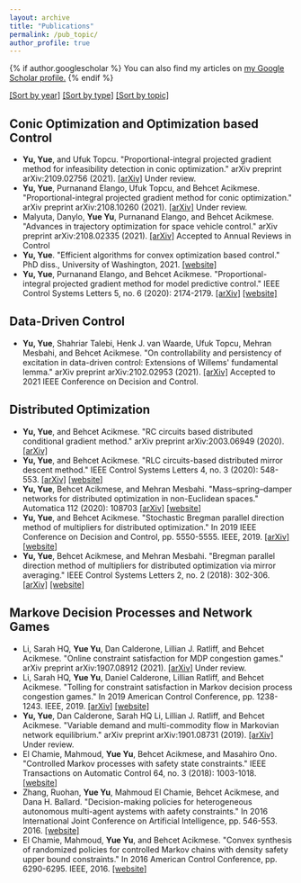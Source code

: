 ```yaml
---
layout: archive
title: "Publications"
permalink: /pub_topic/
author_profile: true
---
```


{% if author.googlescholar %}
  You can also find my articles on <u><a href="{{author.googlescholar}}">my Google Scholar profile</a>.</u>
{% endif %}

[[Sort by year]](publications.md) [[Sort by type]](pub_type.md) [[Sort by topic]](pub_topic.md)

## Conic Optimization and Optimization based Control

* **Yu, Yue**, and Ufuk Topcu. "Proportional-integral projected gradient method for infeasibility detection in conic optimization." arXiv preprint arXiv:2109.02756 (2021). [[arXiv]](https://arxiv.org/pdf/2109.02756.pdf) Under review.
* **Yu, Yue**, Purnanand Elango, Ufuk Topcu, and Behcet Acikmese. "Proportional-integral projected gradient method for conic optimization." arXiv preprint arXiv:2108.10260 (2021). [[arXiv]](https://arxiv.org/pdf/2108.10260.pdf) Under review.
* Malyuta, Danylo, **Yue Yu**, Purnanand Elango, and Behcet Acikmese. "Advances in trajectory optimization for space vehicle control." arXiv preprint arXiv:2108.02335 (2021). [[arXiv]](https://arxiv.org/pdf/2108.02335.pdf) Accepted to Annual Reviews in Control
* **Yu, Yue**. "Efficient algorithms for convex optimization based control." PhD diss., University of Washington, 2021. [[website]](https://www.proquest.com/docview/2529309270?pq-origsite=gscholar&fromopenview=true)
* **Yu, Yue**, Purnanand Elango, and Behcet Acikmese. "Proportional-integral projected gradient method for model predictive control." IEEE Control Systems Letters 5, no. 6 (2020): 2174-2179. [[arXiv]](https://arxiv.org/pdf/2009.06980.pdf) [[website]](https://ieeexplore.ieee.org/abstract/document/9295329)

## Data-Driven Control
* **Yu, Yue**, Shahriar Talebi, Henk J. van Waarde, Ufuk Topcu, Mehran Mesbahi, and Behcet Acikmese. "On controllability and persistency of excitation in data-driven control: Extensions of Willems' fundamental lemma." arXiv preprint arXiv:2102.02953 (2021). [[arXiv]](https://arxiv.org/pdf/2102.02953.pdf) Accepted to 2021 IEEE Conference on Decision and Control.

## Distributed Optimization

* **Yu, Yue**, and Behcet Acikmese. "RC circuits based distributed conditional gradient method." arXiv preprint arXiv:2003.06949 (2020). [[arXiv]](https://arxiv.org/pdf/2003.06949.pdf)
* **Yu, Yue**, and Behcet Acikmese. "RLC circuits-based distributed mirror descent method." IEEE Control Systems Letters 4, no. 3 (2020): 548-553. [[arXiv]](https://arxiv.org/pdf/1911.06273.pdf) [[website]](https://ieeexplore.ieee.org/abstract/document/8993740)
* **Yu, Yue**, Behcet Acikmese, and Mehran Mesbahi. "Mass–spring–damper networks for distributed optimization in non-Euclidean spaces." Automatica 112 (2020): 108703 [[arXiv]](https://arxiv.org/pdf/1808.01999.pdf) [[website]](https://www.sciencedirect.com/science/article/pii/S0005109819305667?casa_token=BkKMaJwzXOUAAAAA:s6CNAdFXqRAxY3qDR4IXmPFy5vbAy9nz1YzYfYbdxMw6SYK_2zrTbiP7P8kFXRfK3mv-fi_5Jg)
* **Yu, Yue**, and Behcet Acikmese. "Stochastic Bregman parallel direction method of multipliers for distributed optimization." In 2019 IEEE Conference on Decision and Control, pp. 5550-5555. IEEE, 2019. [[arXiv]](https://arxiv.org/pdf/1902.09695.pdf) [[website]](https://ieeexplore.ieee.org/abstract/document/9029539?casa_token=KXuBzjFReGkAAAAA:ul6TSzYr6Y0kBmRuJSzoP51WSFQ1gUXsXAZ-yfkHy2k2786h9XyVYvJFbPxi1xJHESv0Oj9WmA)
* **Yu, Yue**, Behcet Acikmese, and Mehran Mesbahi. "Bregman parallel direction method of multipliers for distributed optimization via mirror averaging." IEEE Control Systems Letters 2, no. 2 (2018): 302-306. [[arXiv]](https://arxiv.org/pdf/1802.06835.pdf) [[website]](https://ieeexplore.ieee.org/abstract/document/8354719/?casa_token=h5MFx4g3e7YAAAAA:QiPM9epkzIYAekhPhDQQ6d7EVxD89c3Eyh2swNoz7RWYDW9SSrErqV9vnVXU0zcK9YVqN7Tz6g)

## Markove Decision Processes and Network Games 
* Li, Sarah HQ, **Yue Yu**, Dan Calderone, Lillian J. Ratliff, and Behcet Acikmese. "Online constraint satisfaction for MDP congestion games." arXiv preprint arXiv:1907.08912 (2021). [[arXiv]](https://arxiv.org/pdf/1907.08912.pdf) Under review.
* Li, Sarah HQ, **Yue Yu**, Daniel Calderone, Lillian Ratliff, and Behcet Acikmese. "Tolling for constraint satisfaction in Markov decision process congestion games." In 2019 American Control Conference, pp. 1238-1243. IEEE, 2019. [[arXiv]](https://arxiv.org/pdf/1903.00747.pdf) [[website]](https://ieeexplore.ieee.org/abstract/document/8814925/?casa_token=ahnd0VNwc0EAAAAA:M4-d3ZQwqh3z8z3QFDQNxbxSTfhfwffMphToUT3jUKuiamR1Gwc19dtObNxjYYCBzGBST865lQ)
* **Yu, Yue**, Dan Calderone, Sarah HQ Li, Lillian J. Ratliff, and Behcet Acikmese. "Variable demand and multi-commodity flow in Markovian network equilibrium." arXiv preprint arXiv:1901.08731 (2019). [[arXiv]](https://arxiv.org/pdf/1901.08731.pdf) Under review.
* El Chamie, Mahmoud, **Yue Yu**, Behcet Acikmese, and Masahiro Ono. "Controlled Markov processes with safety state constraints." IEEE Transactions on Automatic Control 64, no. 3 (2018): 1003-1018. [[website]](https://ieeexplore.ieee.org/abstract/document/8391697)
* Zhang, Ruohan, **Yue Yu**, Mahmoud El Chamie, Behcet Acikmese, and Dana H. Ballard. "Decision-making policies for heterogeneous autonomous multi-agent aystems with aafety constraints." In 2016 International Joint Conference on Artificial Intelligence, pp. 546-553. 2016. [[website]](https://www.ijcai.org/Proceedings/16/Papers/084.pdf)
* El Chamie, Mahmoud, **Yue Yu**, and Behcet Acikmese. "Convex synthesis of randomized policies for controlled Markov chains with density safety upper bound constraints." In 2016 American Control Conference, pp. 6290-6295. IEEE, 2016. [[website]](https://ieeexplore.ieee.org/abstract/document/7526658/?casa_token=tPuIZiWwS4IAAAAA:p759gqSy6m-GyS1gFVV4f26k4m2W9aAxguo2Bdt9lYoLUFwtGAvtLC1EOcMFVB8mgLbT6Ay6ZQ)
